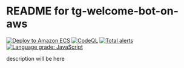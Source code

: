 # README for tg-welcome-bot-on-aws

[![Deploy to Amazon ECS](https://github.com/dyadyaJora/tg-welcome-bot-on-aws/actions/workflows/aws.yml/badge.svg)](https://github.com/dyadyaJora/tg-welcome-bot-on-aws/actions/workflows/aws.yml)
[![CodeQL](https://github.com/dyadyaJora/tg-welcome-bot-on-aws/actions/workflows/codeql.yml/badge.svg)](https://github.com/dyadyaJora/tg-welcome-bot-on-aws/actions/workflows/codeql.yml)
[![Total alerts](https://img.shields.io/lgtm/alerts/g/dyadyaJora/tg-welcome-bot-on-aws.svg?logo=lgtm&logoWidth=18)](https://lgtm.com/projects/g/dyadyaJora/tg-welcome-bot-on-aws/alerts/)
[![Language grade: JavaScript](https://img.shields.io/lgtm/grade/javascript/g/dyadyaJora/tg-welcome-bot-on-aws.svg?logo=lgtm&logoWidth=18)](https://lgtm.com/projects/g/dyadyaJora/tg-welcome-bot-on-aws/context:javascript)  

description will be here

